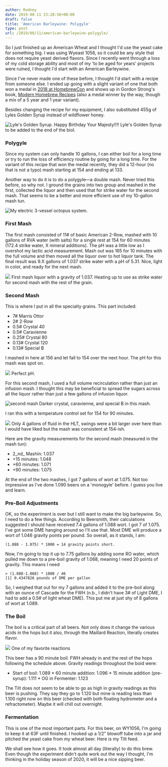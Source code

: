 ```yaml
---
author: Rodney
date: 2019-08-11 23:28:58+00:00
draft: false
title: 'American Barleywine: Polygyle'
type: post
url: /2019/08/11/american-barleywine-polygyle/
---
```


So I just finished up an American Wheat and I thought I'd use the yeast cake for something big.  I was using Wyeast 1056, so it could be any style that does not require yeast derived flavors.  Since I recently went through a loss of my cold storage ability and most of my 'to be aged for years' projects were ruined, I thought I'd start with an American Barleywine.

Since I've never made one of these before, I thought I'd start with a recipe from someone else.  I ended up going with a slight variant of one that both won a medal in [2018 at HomebrewCon](https://www.homebrewersassociation.org/homebrew-recipe/the-gunners-dream-american-barleywine/) and shows up in Gordon Strong's book, [Modern Homebrew Recipes](https://www.brewerspublications.com/products/modern-homebrew-recipes-exploring-styles-and-contemporary-techniques) (also a medal winner by the way, though a mix of a 5 year and 1 year variant).  

Besides changing the recipe for my equipment, I also substituted 455g of Lyles Golden Syrup instead of wildflower honey.

![Lyle's Golden Syrup.](/img/2019/08/7D145912-D482-4CE3-A946-B69C4F1924AE.jpeg)
Happy Birthday Your Majesty!!!!  Lyle's Golden Syrup to be added to the end of the biol.

### Polygyle

Since my system can only handle 10 gallons, I can either boil for a long time or try to run the loss of efficiency routine by going for a long time.  For the variant of this recipe that won the medal recently, they did a 12-hour (no that is not a typo) mash starting at 154 and ending at 133.   

Another way to do it is to do a polygyle—a double mash.  Never tried this before, so why not.  I ground the grains into two group and mashed in the first, collected the liquor and then used that for strike water for the second mash.  That seems to be a better and more efficient use of my 10-gallon mash tun.

![My electric 3-vessel octopus system.](/img/2019/08/80B5B725-D015-4A2F-AC13-4D1F255551FC.jpeg)



### First Mash

The first mash consisted of 11# of basic American 2-Row, mashed with 10 gallons of RVA water (with salts) for a single rest at 154 for 60 minutes (172.4 strike water, X mineral additions).  The pH was a little low as I overshot my lactic acid measurement.  Mash out was 165 for 10 minutes with the full volume and then moved all the liquor over to hot liquor tank.  The final result was 9.X gallons of 1.037 strike water with a pH of 5.31.  Nice, light in color, and ready for the next mash.

![](/img/2019/08/E570EA3C-596A-4EC7-A576-663B303B8529.jpeg)
First mash liquor with a gravity of 1.037.  Heating up to use as strike water for second mash with the rest of the grain.

### Second Mash

This is where I put in all the specialty grains.  This part included:
  * 7# Marris Ottor  
  * 2# 2-Row  
  * 0.5# Crystal 40  
  * 0.5# Caravienne  
  * 0.25# Crystal 80  
  * 0.13# Crystal 120  
  * 0.13# Special B

I mashed in here at 156 and let fall to 154 over the next hour.  The pH for this mash was spot on.

![](/img/2019/08/772178A7-5702-4870-9978-46A972B5A5E0.jpeg)
Perfect pH.

For this second mash, I used a full volume recirculation rather than just an infusion mash.  I thought this may be beneficial to spread the sugars across all the liquor rather than just a few gallons of infusion liquor.  

![second mash](/img/2019/08/DC0D56DE-2E70-42B9-A1EA-23591D2BDC7E.jpeg)
Darker crystal, caravienne, and special B in this mash. 

I ran this with a temperature control set for 154 for 90 minutes.  

![](/img/2019/08/image.jpg)
Only 4 gallons of fluid in the HLT, swings were a bit larger over here than I would have liked but the mash was consistent at 154-ish.

Here are the gravity measurements for the second mash (measured in the mash tun):  

  * 2_nd_ Mashin: 1.037  
  * +15 minutes: 1.048  
  * +60 minutes: 1.071  
  * +90 minutes: 1.075

At the end of the two mashes, I got 7 gallons of wort at 1.075.  Not too impressive as I've done 1.090 beers on a 'monogyle' before.  I guess you live and learn.

### Pre-Boil Adjustments

OK, so the experiment is over but I still want to make the big barleywine.  So, I need to do a few things.  According to Beersmith, their calculations suggested I should have received 7.4 gallons of 1.088 wort.  I got 7 of 1.075.  I've got some DME hanging around so I'll use that.  Most DME will produce a wort of 1.046 gravity points per pound.  So overall, as it stands, I am:
    
    (1.088 - 1.075) * 1000 = 14 gravity points short.

Now, I'm going to top it up to 7.75 gallons by adding some RO water, which pulled me down to a pre-boil gravity of 1.068, meaning I need 20 points of gravity.  This means I need 
    
    > (1.088-1.068) * 1000 / 46 
    [1] 0.4347826 pounds of DME per gallon

So, I weighed that out for my 7 gallons and added it to the pre-boil along with an ounce of Cascade for the FWH (n.b., I didn't have 3# of Light DME, I had to add a 0.5# of light wheat DME).  This put me at just shy of 8 gallons of wort at 1.089.

### The Boil

The boil is a critical part of all beers.  Not only does it change the various acids in the hops but it also, through the Maillard Reaction, literally creates flavor.  

![](https://i0.wp.com/rodneydyer.com/wp-content/uploads/2019/08/Maillard.png?fit=1024%2C916&ssl=1)
One of my favorite reactions

This beer has a 90 minute boil.  FWH already in and the rest of the hops following the schedule above.  Gravity readings throughout the boid were:

  * Start of boil: 1.089  * 60 minute addition: 1.096  * 15 minute addition (pre-syrup): 1.111  * OG in Fermenter: 1.123

The Tilt does not seem to be able to go as high in gravity readings as this beer is pushing.  They say they go to 1.120 but mine is reading less than 1.100 right now on this beer (checked with both floating hydrometer and a refractometer).  Maybe it will chill out overnight.

### Fermentation

This is one of the most important parts.  For this beer, on WY1056, I'm going to keep it at 63F until finished.  I hooked up a 1/2" blowoff tube into a jar and pitched the yeast cake from my wheat beer.  Here is my Tilt feed.

We shall see how it goes.  It took almost all day (literally) to do this brew.   Even though the experiment didn't quite work out the way I thought, I'm thinking in the holiday season of 2020, it will be a nice sipping beer.

